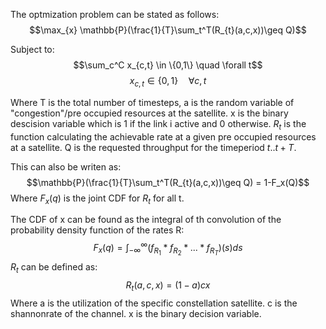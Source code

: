 The optmization problem can be stated as follows: 
$$\max_{x} \mathbb{P}(\frac{1}{T}\sum_t^T(R_{t}(a,c,x))\geq Q)$$

Subject to: 
$$\sum_c^C x_{c,t} \in \{0,1\} \quad \forall t$$
$$x_{c,t} \in \{0,1\} \quad \forall c,t$$

Where T is the total number of timesteps, a is the random variable of "congestion"/pre occupied resources at the satellite. x is the binary descision variable which is 1 if the link i active and 0 otherwise. $R_t$ is the function calculating the achievable rate at a given pre occupied resources at a satellite. Q is the requested throughput for the timeperiod $t..t+T$. 



This can also be writen as: 
$$\mathbb{P}(\frac{1}{T}\sum_t^T(R_{t}(a,c,x))\geq Q) = 1-F_x(Q)$$
Where $F_x(q)$ is the joint CDF for $R_t$ for all t.  


The CDF of x can be found as the integral of th convolution of the probability density function of the rates R: 
$$F_x(q) = \int_{-\infty}^{\infty}(f_{R_1} * f_{R_2}*...*f_{R_T})(s)ds$$
 $R_t$ can be defined as: 
 $$R_t(a,c,x)=(1-a) c x$$
Where a is the utilization of the specific constellation satellite. c is the shannonrate of the channel. x is the binary decision variable. 
